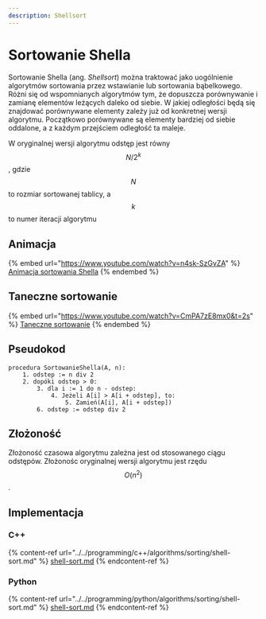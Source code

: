 ```yaml
---
description: Shellsort
---
```


# Sortowanie Shella

Sortowanie Shella (ang. *Shellsort*) można traktować jako uogólnienie algorytmów sortowania przez wstawianie lub sortowania bąbelkowego. Różni się od wspomnianych algorytmów tym, że dopuszcza porównywanie i zamianę elementów leżących daleko od siebie. W jakiej odległości będą się znajdować porównywane elementy zależy już od konkretnej wersji algorytmu. Początkowo porównywane są elementy bardziej od siebie oddalone, a z każdym przejściem odległość ta maleje.

W oryginalnej wersji algorytmu odstęp jest równy $$N/2^k$$, gdzie $$N$$ to rozmiar sortowanej tablicy, a $$k$$ to numer iteracji algorytmu

## Animacja

{% embed url="https://www.youtube.com/watch?v=n4sk-SzGvZA" %}
[Animacja sortowania Shella](https://www.youtube.com/watch?v=n4sk-SzGvZA)
{% endembed %}

## Taneczne sortowanie

{% embed url="https://www.youtube.com/watch?v=CmPA7zE8mx0&t=2s" %}
[Taneczne sortowanie](https://www.youtube.com/watch?v=CmPA7zE8mx0&t=2s)
{% endembed %}

## Pseudokod

```
procedura SortowanieShella(A, n):
    1. odstep := n div 2
    2. dopóki odstep > 0:
        3. dla i := 1 do n - odstep:
            4. Jeżeli A[i] > A[i + odstep], to:
                5. Zamień(A[i], A[i + odstep])
        6. odstep := odstep div 2
```

## Złożoność

Złożoność czasowa algorytmu zależna jest od stosowanego ciągu odstępów. Złożonośc oryginalnej wersji algorytmu jest rzędu $$O(n^2)$$.

## Implementacja

### C++

{% content-ref url="../../programming/c++/algorithms/sorting/shell-sort.md" %}
[shell-sort.md](../../programming/c++/algorithms/sorting/shell-sort.md)
{% endcontent-ref %}

### Python

{% content-ref url="../../programming/python/algorithms/sorting/shell-sort.md" %}
[shell-sort.md](../../programming/python/algorithms/sorting/shell-sort.md)
{% endcontent-ref %}
